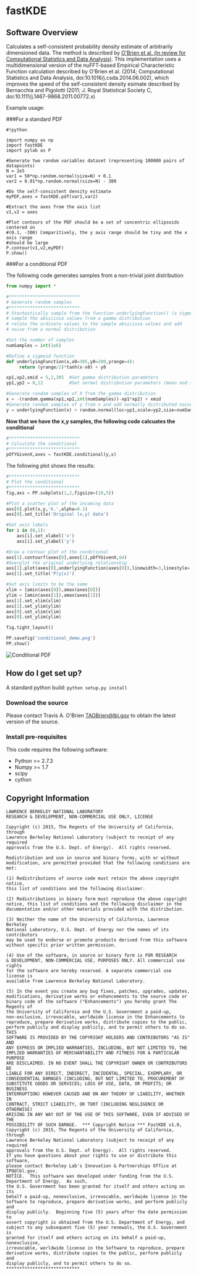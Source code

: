 # fastKDE #

## Software Overview ##

Calculates a self-consistent probability density estimate of arbitrarily
dimensioned data. The method is described by 
[O'Brien et al. (in review for Computational Statistics and Data Analysis)](https://www.dropbox.com/s/1kerkdjy7jyb9zr/fast_nd_kde_831dbd60.pdf?dl=0).
This implementation uses a multidimensional
version of the nuFFT-based Empirical Characteristic Function calculation
described by O'Brien et al. (2014; Computational Statistics and Data Analysis,
doi:10.1016/j.csda.2014.06.002), which improves the speed of the
self-consistent density esimate described by Bernacchia and Pigolotti (2011; J.
Royal Statistical Society C, doi:10.1111/j.1467-9868.2011.00772.x)

Example usage:

###For a standard PDF

```
#!python
 
import numpy as np
import fastKDE
import pylab as P

#Generate two random variables dataset (representing 100000 pairs of datapoints)
N = 2e5
var1 = 50*np.random.normal(size=N) + 0.1
var2 = 0.01*np.random.normal(size=N) - 300
  
#Do the self-consistent density estimate
myPDF,axes = fastKDE.pdf(var1,var2)

#Extract the axes from the axis list
v1,v2 = axes

#Plot contours of the PDF should be a set of concentric ellipsoids centered on
#(0.1, -300) Comparitively, the y axis range should be tiny and the x axis range
#should be large
P.contour(v1,v2,myPDF)
P.show()

```

###For a conditional PDF

The following code generates samples from a non-trivial joint distribution
```python
from numpy import *

#***************************
# Generate random samples
#***************************
# Stochastically sample from the function underlyingFunction() (a sigmoid):
# sample the absicissa values from a gamma distribution
# relate the ordinate values to the sample absicissa values and add
# noise from a normal distribution

#Set the number of samples
numSamples = int(1e6)

#Define a sigmoid function
def underlyingFunction(x,x0=305,y0=200,yrange=4):
     return (yrange/2)*tanh(x-x0) + y0

xp1,xp2,xmid = 5,2,305  #Set gamma distribution parameters
yp1,yp2 = 0,12          #Set normal distribution parameters (mean and std)

#Generate random samples of X from the gamma distribution
x = -(random.gamma(xp1,xp2,int(numSamples))-xp1*xp2) + xmid
#Generate random samples of y from x and add normally distributed noise
y = underlyingFunction(x) + random.normal(loc=yp1,scale=yp2,size=numSamples)
```

**Now that we have the x,y samples, the following code calcuates the conditional**
```python
#***************************
# Calculate the conditional
#***************************
pOfYGivenX,axes = fastKDE.conditional(y,x)
```

The following plot shows the results:
```python
#***************************
# Plot the conditional
#***************************
fig,axs = PP.subplots(1,2,figsize=(10,5))

#Plot a scatter plot of the incoming data
axs[0].plot(x,y,'k.',alpha=0.1)
axs[0].set_title('Original (x,y) data')

#Set axis labels
for i in (0,1):
    axs[i].set_xlabel('x')
    axs[i].set_ylabel('y')

#Draw a contour plot of the conditional
axs[1].contourf(axes[0],axes[1],pOfYGivenX,64)
#Overplot the original underlying relationship
axs[1].plot(axes[0],underlyingFunction(axes[0]),linewidth=3,linestyle='--',alpha=0.5)
axs[1].set_title('P(y|x)')

#Set axis limits to be the same
xlim = [amin(axes[0]),amax(axes[0])]
ylim = [amin(axes[1]),amax(axes[1])]
axs[1].set_xlim(xlim)
axs[1].set_ylim(ylim)
axs[0].set_xlim(xlim)
axs[0].set_ylim(ylim)

fig.tight_layout()

PP.savefig('conditional_demo.png')
PP.show()
```
![Conditional PDF](conditional_demo.png)

## How do I get set up? ##

A standard python build:
```python setup.py install```

### Download the source ###

Please contact Travis A. O'Brien <TAOBrien@lbl.gov> to obtain the latest version of the source.

### Install pre-requisites ###
This code requires the following software:
  
  * Python >= 2.7.3
  * Numpy  >= 1.7
  * scipy
  * cython

## Copyright Information ##
```
LAWRENCE BERKELEY NATIONAL LABORATORY
RESEARCH & DEVELOPMENT, NON-COMMERCIAL USE ONLY, LICENSE
 
Copyright (c) 2015, The Regents of the University of California, through
Lawrence Berkeley National Laboratory (subject to receipt of any required
approvals from the U.S. Dept. of Energy).  All rights reserved.
 
Redistribution and use in source and binary forms, with or without
modification, are permitted provided that the following conditions are met:
 
(1) Redistributions of source code must retain the above copyright notice,
this list of conditions and the following disclaimer.
 
(2) Redistributions in binary form must reproduce the above copyright
notice, this list of conditions and the following disclaimer in the
documentation and/or other materials provided with the distribution.
 
(3) Neither the name of the University of California, Lawrence Berkeley
National Laboratory, U.S. Dept. of Energy nor the names of its contributors
may be used to endorse or promote products derived from this software
without specific prior written permission.
 
(4) Use of the software, in source or binary form is FOR RESEARCH
& DEVELOPMENT, NON-COMMERCIAL USE, PURPOSES ONLY. All commercial use rights
for the software are hereby reserved. A separate commercial use license is
available from Lawrence Berkeley National Laboratory.

(5) In the event you create any bug fixes, patches, upgrades, updates,
modifications, derivative works or enhancements to the source code or
binary code of the software ("Enhancements") you hereby grant The Regents of
the University of California and the U.S. Government a paid-up,
non-exclusive, irrevocable, worldwide license in the Enhancements to
reproduce, prepare derivative works, distribute copies to the public,
perform publicly and display publicly, and to permit others to do so.  THIS
SOFTWARE IS PROVIDED BY THE COPYRIGHT HOLDERS AND CONTRIBUTORS "AS IS" AND
ANY EXPRESS OR IMPLIED WARRANTIES, INCLUDING, BUT NOT LIMITED TO, THE
IMPLIED WARRANTIES OF MERCHANTABILITY AND FITNESS FOR A PARTICULAR PURPOSE
ARE DISCLAIMED. IN NO EVENT SHALL THE COPYRIGHT OWNER OR CONTRIBUTORS BE
LIABLE FOR ANY DIRECT, INDIRECT, INCIDENTAL, SPECIAL, EXEMPLARY, OR
CONSEQUENTIAL DAMAGES (INCLUDING, BUT NOT LIMITED TO, PROCUREMENT OF
SUBSTITUTE GOODS OR SERVICES; LOSS OF USE, DATA, OR PROFITS; OR BUSINESS
INTERRUPTION) HOWEVER CAUSED AND ON ANY THEORY OF LIABILITY, WHETHER IN
CONTRACT, STRICT LIABILITY, OR TORT (INCLUDING NEGLIGENCE OR OTHERWISE)
ARISING IN ANY WAY OUT OF THE USE OF THIS SOFTWARE, EVEN IF ADVISED OF THE
POSSIBILITY OF SUCH DAMAGE.  *** Copyright Notice *** FastKDE v1.0,
Copyright (c) 2015, The Regents of the University of California, through
Lawrence Berkeley National Laboratory (subject to receipt of any required
approvals from the U.S. Dept. of Energy).  All rights reserved.
If you have questions about your rights to use or distribute this software,
please contact Berkeley Lab's Innovation & Partnerships Office at
IPO@lbl.gov.
NOTICE.  This software was developed under funding from the U.S. Department of Energy.  As such,
the U.S. Government has been granted for itself and others acting on its
behalf a paid-up, nonexclusive, irrevocable, worldwide license in the
Software to reproduce, prepare derivative works, and perform publicly and
display publicly.  Beginning five (5) years after the date permission to
assert copyright is obtained from the U.S. Department of Energy, and
subject to any subsequent five (5) year renewals, the U.S. Government is
granted for itself and others acting on its behalf a paid-up, nonexclusive,
irrevocable, worldwide license in the Software to reproduce, prepare
derivative works, distribute copies to the public, perform publicly and
display publicly, and to permit others to do so.
****************************
```
